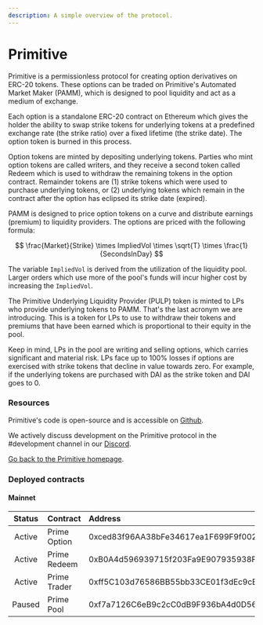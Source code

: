```yaml
---
description: A simple overview of the protocol.
---
```


# Primitive

Primitive is a permissionless protocol for creating option derivatives on ERC-20 tokens. These options can be traded on Primitive's Automated Market Maker \(PAMM\), which is designed to pool liquidity and act as a medium of exchange.

Each option is a standalone ERC-20 contract on Ethereum which gives the holder the ability to swap strike tokens for underlying tokens at a predefined exchange rate \(the strike ratio\) over a fixed lifetime \(the strike date\). The option token is burned in this process.

Option tokens are minted by depositing underlying tokens. Parties who mint option tokens are called writers, and they receive a second token called Redeem which is used to withdraw the remaining tokens in the option contract. Remainder tokens are \(1\) strike tokens which were used to purchase underlying tokens, or \(2\) underlying tokens which remain in the contract after the option has eclipsed its strike date \(expired\).

PAMM is designed to price option tokens on a curve and distribute earnings \(premium\) to liquidity providers. The options are priced with the following formula:

$$
\frac{Market}{Strike} \times ImpliedVol \times \sqrt{T} \times \frac{1}{SecondsInDay}
$$

The variable `ImpliedVol` is derived from the utilization of the liquidity pool. Larger orders which use more of the pool's funds will incur higher cost by increasing the `ImpliedVol`. 

The Primitive Underlying Liquidity Provider \(PULP\) token is minted to LPs who provide underlying tokens to PAMM. That's the last acronym we are introducing. This is a token for LPs to use to withdraw their tokens and premiums that have been earned which is proportional to their equity in the pool. 

Keep in mind, LPs in the pool are writing and selling options, which carries significant and material risk. LPs face up to 100% losses if options are exercised with strike tokens that decline in value towards zero. For example, if the underlying tokens are purchased with DAI as the strike token and DAI goes to 0.

### Resources

Primitive's code is open-source and is accessible on [Github](https://github.com/primitivefinance).

We actively discuss development on the Primitive protocol in the \#development channel in our [Discord](https://discord.gg/rzRwJ4K).

[Go back to the Primitive homepage](https://primitive.finance).

### Deployed contracts

#### Mainnet

| Status | Contract | Address | Link |
| :---: | :--- | :--- | :--- |
| Active | Prime Option | 0xced83f96AA38bFe34617ea1F699F9f0022548f61 | [Etherscan](https://etherscan.io/address/0xced83f96aa38bfe34617ea1f699f9f0022548f61) |
| Active | Prime Redeem | 0xB0A4d596939715f203Fa9E907935938FEdEa715F | [Etherscan](https://etherscan.io/address/0xb0a4d596939715f203fa9e907935938fedea715f) |
| Active | Prime Trader | 0xff5C103d76586BB55bb33CE01f3dEc9cEe55617f | [Etherscan](https://etherscan.io/address/0xff5c103d76586bb55bb33ce01f3dec9cee55617f) |
| Paused | Prime Pool | 0xf7a7126C6eB9c2cC0dB9F936bA4d0D5685662830 | [Etherscan](https://etherscan.io/address/0xf7a7126C6eB9c2cC0dB9F936bA4d0D5685662830) |

